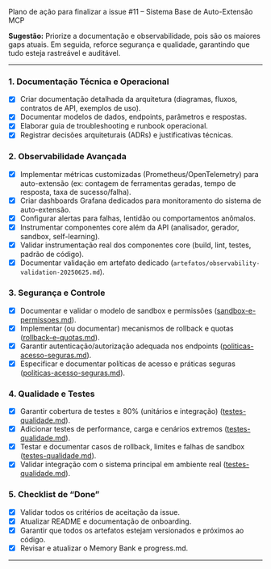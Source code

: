 Plano de ação para finalizar a issue #11 – Sistema Base de Auto-Extensão MCP

**Sugestão:**
Priorize a documentação e observabilidade, pois são os maiores gaps atuais. Em seguida, reforce segurança e qualidade, garantindo que tudo esteja rastreável e auditável.

---

### 1. Documentação Técnica e Operacional

- [x] Criar documentação detalhada da arquitetura (diagramas, fluxos, contratos de API, exemplos de uso).
- [x] Documentar modelos de dados, endpoints, parâmetros e respostas.
- [x] Elaborar guia de troubleshooting e runbook operacional.
- [x] Registrar decisões arquiteturais (ADRs) e justificativas técnicas.

### 2. Observabilidade Avançada

- [x] Implementar métricas customizadas (Prometheus/OpenTelemetry) para auto-extensão (ex: contagem de ferramentas geradas, tempo de resposta, taxa de sucesso/falha).
- [x] Criar dashboards Grafana dedicados para monitoramento do sistema de auto-extensão.
- [x] Configurar alertas para falhas, lentidão ou comportamentos anômalos.
- [x] Instrumentar componentes core além da API (analisador, gerador, sandbox, self-learning).
- [x] Validar instrumentação real dos componentes core (build, lint, testes, padrão de código).
- [x] Documentar validação em artefato dedicado (`artefatos/observability-validation-20250625.md`).

### 3. Segurança e Controle

- [x] Documentar e validar o modelo de sandbox e permissões ([sandbox-e-permissoes.md](sandbox-e-permissoes.md)).
- [x] Implementar (ou documentar) mecanismos de rollback e quotas ([rollback-e-quotas.md](rollback-e-quotas.md)).
- [x] Garantir autenticação/autorização adequada nos endpoints ([politicas-acesso-seguras.md](politicas-acesso-seguras.md)).
- [x] Especificar e documentar políticas de acesso e práticas seguras ([politicas-acesso-seguras.md](politicas-acesso-seguras.md)).

### 4. Qualidade e Testes

- [x] Garantir cobertura de testes ≥ 80% (unitários e integração) ([testes-qualidade.md](testes-qualidade.md)).
- [x] Adicionar testes de performance, carga e cenários extremos ([testes-qualidade.md](testes-qualidade.md)).
- [x] Testar e documentar casos de rollback, limites e falhas de sandbox ([testes-qualidade.md](testes-qualidade.md)).
- [x] Validar integração com o sistema principal em ambiente real ([testes-qualidade.md](testes-qualidade.md)).

### 5. Checklist de “Done”

- [x] Validar todos os critérios de aceitação da issue.
- [x] Atualizar README e documentação de onboarding.
- [x] Garantir que todos os artefatos estejam versionados e próximos ao código.
- [x] Revisar e atualizar o Memory Bank e progress.md.

---
